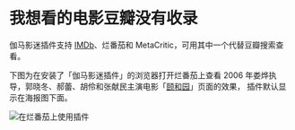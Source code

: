 # 我想看的电影豆瓣没有收录

伽马影迷插件支持 [IMDb](/usage/usageIMDb)、烂番茄和 MetaCritic，可用其中一个代替豆瓣搜索查看。

下图为在安装了「伽马影迷插件」的浏览器打开烂番茄上查看 2006 年娄烨执导，郭晓冬、郝蕾、胡伶和张献民主演电影「[颐和园](https://www.rottentomatoes.com/m/summer_palace_2006)」页面的效果，
插件默认显示在海报图下面。

![在烂番茄上使用插件](/assets/usage.rotten.1.jpg)
